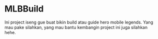 # MLBBuild

Ini project iseng gue buat bikin build atau guide hero mobile legends. Yang mau pake silahkan, yang mau bantu kembangin project ini juga silahkan hehe.
